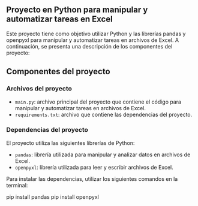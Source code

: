 ## Proyecto en Python para manipular y automatizar tareas en Excel

Este proyecto tiene como objetivo utilizar Python y las librerías pandas y openpyxl para manipular y automatizar tareas en archivos de Excel. A continuación, se presenta una descripción de los componentes del proyecto:

## Componentes del proyecto

### Archivos del proyecto

- `main.py`: archivo principal del proyecto que contiene el código para manipular y automatizar tareas en archivos de Excel.
- `requirements.txt`: archivo que contiene las dependencias del proyecto.

### Dependencias del proyecto

El proyecto utiliza las siguientes librerías de Python:

- `pandas`: librería utilizada para manipular y analizar datos en archivos de Excel.
- `openpyxl`: librería utilizada para leer y escribir archivos de Excel.

Para instalar las dependencias, utilizar los siguientes comandos en la terminal:

pip install pandas
pip install openpyxl
